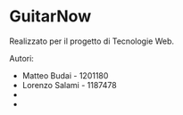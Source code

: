 # GuitarNow

Realizzato per il progetto di Tecnologie Web.

Autori:
- Matteo Budai - 1201180
- Lorenzo Salami - 1187478
-
-
